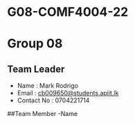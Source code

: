 # G08-COMF4004-22

# Group 08

## Team Leader
- Name : Mark Rodrigo
- Email : cb009650@students.apiit.lk
- Contact No : 0704221714

##Team Member
-Name
